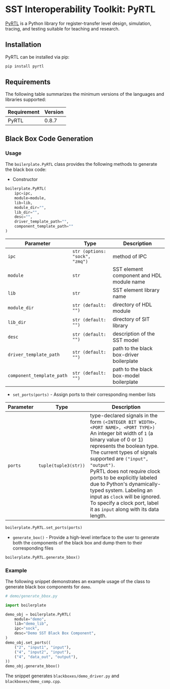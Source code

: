 # SST Interoperability Toolkit: PyRTL

[PyRTL](https://ucsbarchlab.github.io/PyRTL/) is a Python library for register-transfer level design, simulation, tracing, and testing suitable for teaching and research.

## Installation

PyRTL can be installed via pip:
```bash
pip install pyrtl
```

## Requirements

The following table summarizes the minimum versions of the languages and libraries supported:

|Requirement|Version|
|-----------|-------|
|PyRTL      |0.8.7  |

## Black Box Code Generation

### Usage
The `boilerplate.PyRTL` class provides the following methods to generate the black box code:
- Constructor
```python
boilerplate.PyRTL(
    ipc=ipc, 
    module=module, 
    lib=lib, 
    module_dir="", 
    lib_dir="", 
    desc="",
    driver_template_path="", 
    component_template_path=""
)
```
|Parameter|Type|Description|
|---------|----|-----------|
|`ipc`    |`str (options: "sock", "zmq")`|method of IPC|
|`module` |`str`|SST element component and HDL module name|
|`lib`    |`str`|SST element library name|
|`module_dir`   | `str (default: "")` |directory of HDL module|
|`lib_dir`|`str (default: "")`|directory of SIT library|
|`desc`|`str (default: "")`|description of the SST model|
|`driver_template_path`|`str (default: "")`|path to the black box-driver boilerplate|
|`component_template_path`|`str (default: "")`|path to the black box-model boilerplate|

- `set_ports(ports)` - Assign ports to their corresponding member lists

|Parameter|Type|Description|
|---------|----|-----------|
|`ports`|`tuple(tuple3(str))`|type-declared signals in the form `(<INTEGER BIT WIDTH>, <PORT NAME>, <PORT TYPE>)`<br>An integer bit width of `1` (a binary value of 0 or 1) represents the boolean type.<br>The current types of signals supported are `("input", "output")`.<br>PyRTL does not require clock ports to be explicitly labeled due to Python's dynamically-typed system. Labeling an input as `clock` will be ignored. To specify a clock port, label it as `input` along with its data length.|

```python
boilerplate.PyRTL.set_ports(ports)
```

- `generate_box()` - Provide a high-level interface to the user to generate both the components of the black box and dump them to their corresponding files
```python
boilerplate.PyRTL.generate_bbox()
```

### Example

The following snippet demonstrates an example usage of the class to generate black box components
for `demo`.

```python
# demo/generate_bbox.py

import boilerplate

demo_obj = boilerplate.PyRTL(
    module="demo",
    lib="demo_lib",
    ipc="sock",
    desc="Demo SST Black Box Component",
)
demo_obj.set_ports((
    ("2", "input1", "input"),
    ("4", "input2", "input"),
    ("4", "data_out", "output"),
))
demo_obj.generate_bbox()
```

The snippet generates `blackboxes/demo_driver.py` and `blackboxes/demo_comp.cpp`.
